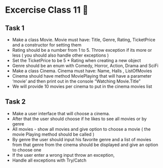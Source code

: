# Excercise Class 11 📒

## Task 1
* Make a class Movie. Movie must have: Title, Genre, Rating, TicketPrice and a constructor for setting them
* Rating should be a number from 1 to 5. Throw exception if its more or less ( you should also handle other exceptions )
* Set the TicketPrice to be 5 * Rating when creating a new object
* Genre should be an enum with Comedy, Horror, Action, Drama and SciFi
* Make a class Cinema. Cinema must have: Name, Halls , ListOfMovies
* Cinema should have method MoviePlaying  that will have a parameter ‘movie’ and then print out in the console “Watching Movie.Title”
* We will provide 10 movies per cinema to put in the cinema movies list


## Task 2
* Make a user interface that will choose a cinema.
* After that the user should choose if he likes to see all movies or by genre
* All movies - show all movies and give option to choose a movie ( the movie Playing method should be called )
* By genre the user should input his favorite genre and a list of movies from that genre from the cinema should be displayed and give an option to choose one
* If the user enter a wrong input throw an exception, 
* Handle all exceptions with Try/Catch
